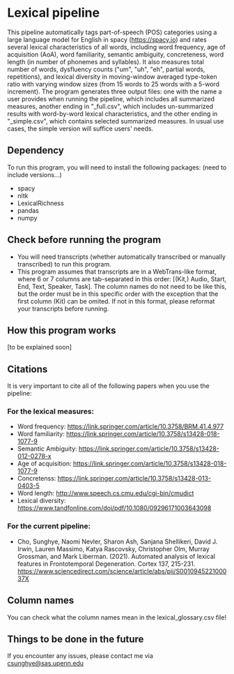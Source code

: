 # Lexical pipeline

This pipeline automatically tags part-of-speech (POS) categories using a large language model for English in spacy (https://spacy.io) and rates several lexical characteristics of all words, including word frequency, age of acquisition (AoA), word familiarity, semantic ambiguity, concreteness, word length (in number of phonemes and syllables). It also measures total number of words, dysfluency counts ("um", "uh", "eh", partial words, repetitions), and lexical diversity in moving-window averaged type-token ratio with varying window sizes (from 15 words to 25 words with a 5-word increment). The program generates three output files: one with the name a user provides when running the pipeline, which includes all summarized measures, another ending in "_full.csv", which includes un-summarized results with word-by-word lexical characteristics, and the other ending in "_simple.csv", which contains selected summarized measures. In usual use cases, the simple version will suffice users' needs. 

## Dependency
To run this program, you will need to install the following packages: (need to include versions...)
- spacy
- nltk
- LexicalRichness
- pandas
- numpy

## Check before running the program
- You will need transcripts (whether automatically transcribed or manually transcribed) to run this program. 
- This program assumes that transcripts are in a WebTrans-like format, where 6 or 7 columns are tab-separated in this order: [(Kit,) Audio, Start, End, Text, Speaker, Task]. The column names do not need to be like this, but the order must be in this specific order with the exception that the first column (Kit) can be omited. If not in this format, please reformat your transcripts before running. 

## How this program works
[to be explained soon]

## Citations
It is very important to cite all of the following papers when you use the pipeline:
### For the lexical measures:
- Word frequency: https://link.springer.com/article/10.3758/BRM.41.4.977
- Word familiarity: https://link.springer.com/article/10.3758/s13428-018-1077-9
- Semantic Ambiguity: https://link.springer.com/article/10.3758/s13428-012-0278-x
- Age of acquisition: https://link.springer.com/article/10.3758/s13428-018-1077-9
- Concretenss: https://link.springer.com/article/10.3758/s13428-013-0403-5
- Word length: http://www.speech.cs.cmu.edu/cgi-bin/cmudict
- Lexical diversity: https://www.tandfonline.com/doi/pdf/10.1080/09296171003643098

### For the current pipeline:
- Cho, Sunghye, Naomi Nevler, Sharon Ash, Sanjana Shellikeri, David J. Irwin, Lauren Massimo, Katya Rascovsky, Christopher Olm, Murray Grossman, and Mark Liberman. (2021). Automated analysis of lexical features in Frontotemporal Degeneration. Cortex 137, 215-231. https://www.sciencedirect.com/science/article/abs/pii/S001094522100037X

## Column names
You can check what the column names mean in the lexical_glossary.csv file!

## Things to be done in the future

If you encounter any issues, please contact me via csunghye@sas.upenn.edu
